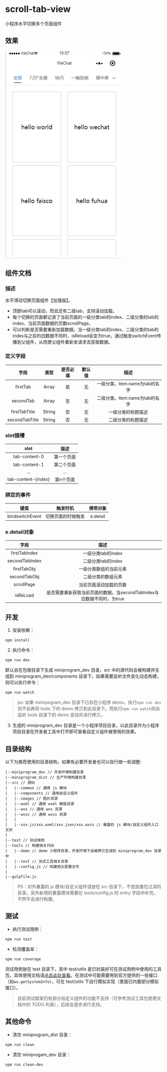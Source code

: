 # scroll-tab-view

小程序水平切换多个页面组件

## 效果
![动画](./image/Animation.gif)

## 组件文档
### 描述
水平滑动切换页面组件【加强版】。
- 顶部tab可以滚动，而且还有二级tab，支持滚动加载。
- 每个切换的页面都记录了当前页面的一级分类tab的index、二级分类的tab的index、当前页面数据的页数scrollPage。
- 可以判断是否需要重新加载数据。当一级分类tab的index、二级分类的tab的index与之前的旧数据不同时，isReload会变为true，通过触发switchEvent传播到父组件，从而使父组件重新发请求去获取数据。

### 定义字段
| 字段 | 类型 | 是否必填 | 默认值 | 描述 |
| :------: | :------: | :------: | :-----:| :------: |
| firstTab | Array | 是 | 无 | 一级分类。item.name为tab的名字 |
| secondTab | Array | 否 | 无 | 二级分类。item.name为tab的名字 |
| firstTabTitle | String | 否 | 无 | 一级分类的标题描述 |
| secondTabTitle | String | 否 | 无 | 二级分类的标题描述 |

### slot插槽
| slot | 描述 |
| :---: | :---: |
| tab-content-0 | 第一个页面 |
| tab-content-1 | 第二个页面 |
| ... | ... |
| tab-content-{index} | 第n个页面 |


### 绑定的事件
| 键值 | 触发时机 | 携带对象 |
| :---: | :---: | :----: |
| bindswitchEvent| 切换页面的时候触发 | e.detail |

### e.detail对象
| 字段 | 描述 |
|:--: | :--:|
| firstTabIndex | 一级分类tab的index |
| secondTabIndex | 二级分类tab的index |
| firstTabObj | 一级分类数组的当前元素 |
| secondTabObj | 二级分类的数组元素 |
| scrollPage | 当前页面滚动加载的页数 |
| isReLoad | 是否需要重新获取当前页面的数据。当secondTabIndex与旧数据不同时，为true|

## 开发

1. 安装依赖：

```
npm install
```

2. 执行命令：

```
npm run dev
```

默认会在包根目录下生成 miniprogram\_dev 目录，src 中的源代码会被构建并生成到 miniprogram\_dev/components 目录下。如果需要监听文件变化动态构建，则可以执行命令：

```
npm run watch
```

> ps: 如果 minirpogram\_dev 目录下已存在小程序 demo，执行`npm run dev`则不会再将 tools 下的 demo 拷贝到此目录下。而执行`npm run watch`则会监听 tools 目录下的 demo 变动并进行拷贝。

3. 生成的 miniprogram\_dev 目录是一个小程序项目目录，以此目录作为小程序项目目录在开发者工具中打开即可查看自定义组件被使用的效果。

## 目录结构

以下为推荐使用的目录结构，如果有必要开发者也可以自行做一些调整:

```
|--miniprogram_dev // 开发环境构建目录
|--miniprogram_dist // 生产环境构建目录
|--src // 源码
|   |--common // 通用 js 模块
|   |--components // 通用自定义组件
|   |--images // 图片资源
|   |--wxml // 通用 wxml 模版资源
|   |--wxs // 通用 wxs 资源
|   |--wxss // 通用 wxss 资源
|   |
|   |--xxx.js/xxx.wxml/xxx.json/xxx.wxss // 暴露的 js 模块/自定义组件入口文件
|
|--test // 测试用例
|--tools // 构建相关代码
|   |--demo // demo 小程序目录，开发环境下会被拷贝生成到 miniprogram_dev 目录中
|   |--test // 测试工具相关目录
|   |--config.js // 构建相关配置文件
|
|--gulpfile.js
```

> PS：对外暴露的 js 模块/自定义组件请放在 src 目录下，不宜放置在过深的目录。另外新增的暴露模块需要在 tools/config.js 的 entry 字段中补充，不然不会进行构建。





## 测试

* 执行测试用例：

```
npm run test
```

* 检测覆盖率：

```
npm run coverage
```

测试用例放在 test 目录下，其中 test/utils 是已封装好可在测试用例中使用的工具包，具体使用文档请[点击此处查看](./docs/test.md)。在测试中可能需要用到官方提供的一些接口（如`wx.getSystemInfo`），可在 test/utils 下自行模拟实现（里面已内置部分模拟接口）。

> 目前测试框架仍有部分自定义组件的功能不支持（可参考测试工具包使用文档中的 TODO 列表），后续会逐步进行支持。

## 其他命令

* 清空 miniprogram_dist 目录：

```
npm run clean
```

* 清空 miniprogam_dev 目录：

```
npm run clean-dev
```
